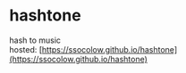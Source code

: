 # hashtone
hash to music  
hosted: [https://ssocolow.github.io/hashtone](https://ssocolow.github.io/hashtone)
